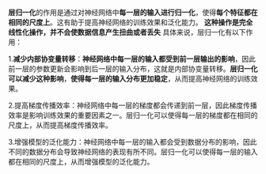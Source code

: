 **层归一化**的作用是通过对神经网络中**每一层的输入进行归一化**，使得**每个特征都在相同的尺度上**。这有助于提高神经网络的训练效果和泛化能力。
**这种操作是完全线性化操作，并不会使数据信息产生扭曲或者丢失**
具体来说，层归一化有以下作用：

1.**减少内部协变量转移**：**神经网络中每一层的输入都受到前一层输出的影响**，因此前一层的参数更新会影响到后一层的输入分布，这就是内部协变量转移。**层归一化可以减少这种影响**，**使得每一层的输入分布更加稳定**，从而提高神经网络的训练效果。

2.提高梯度传播效率：神经网络中每一层的梯度都会传递到前一层，因此梯度传播效率是影响训练效果的重要因素之一。层归一化可以使得每一层的梯度都在相同的尺度上，从而提高梯度传播效率。

3.增强模型的泛化能力：神经网络中每一层的输入都会受到数据分布的影响，因此不同的数据分布会导致神经网络的表现有所不同。层归一化可以使得每一层的输入都在相同的尺度上，从而增强模型的泛化能力。